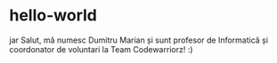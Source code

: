 # hello-world
jar
Salut, mă numesc Dumitru Marian și sunt profesor de Informatică și coordonator de voluntari la Team Codewarriorz! :)
